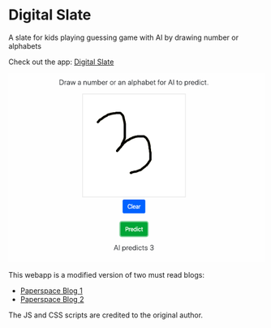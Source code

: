 # Digital Slate

A slate for kids playing guessing game with AI by drawing number or alphabets

Check out the app: [Digital Slate](https://digital-slate.herokuapp.com)

![Screenshot](./images/Screenshot.png)

This webapp is a modified version of two must read blogs: 
* [Paperspace Blog 1](https://blog.paperspace.com/deploying-deep-learning-models-flask-web-python/) 
* [Paperspace Blog 2](https://blog.paperspace.com/deploying-deep-learning-models-part-ii-hosting-on-paperspace/)

The JS and CSS scripts are credited to the original author.

